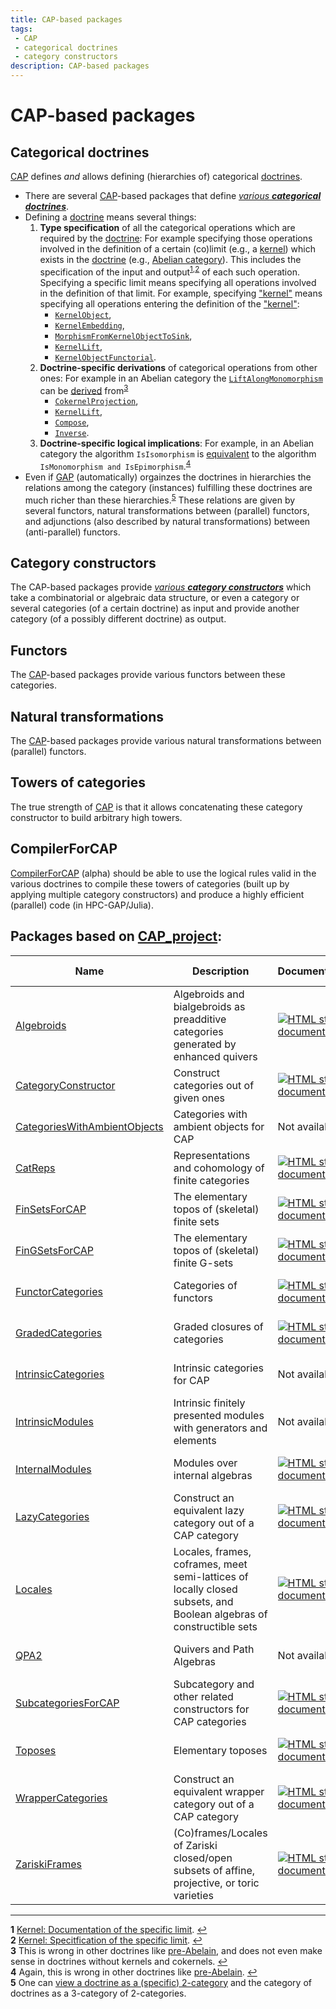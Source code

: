 ```yaml
---
title: CAP-based packages
tags:
 - CAP
 - categorical doctrines
 - category constructors
description: CAP-based packages
---
```


# CAP-based packages

## Categorical doctrines

[CAP][CAP] defines *and* allows defining (hierarchies of) categorical [doctrines][doctrine].
   * There are several [CAP][CAP]-based packages that define [*various* ***categorical doctrines***](doctrines).
   * Defining a [doctrine][doctrine] means several things:
       1. **Type specification** of all the categorical operations which are required by the [doctrine][doctrine]: For example specifying those operations involved in the definition of a certain (co)limit (e.g., a [kernel](https://ncatlab.org/nlab/show/kernel)) which exists in the [doctrine][doctrine] (e.g., [Abelian category](https://ncatlab.org/nlab/show/abelian+category)). This includes the specification of the input and output<sup id="a1">[1](#f1),</sup><sup id="a2">[2](#f2)</sup> of each such operation. Specifying a specific limit means specifying all operations involved in the definition of that limit. For example, specifying ["kernel"](https://homalg-project.github.io/CAP_project/CAP/doc/chap6_mj.html#X7DCD99628504B810) means specifying all operations entering the definition of the ["kernel"](https://homalg-project.github.io/CAP_project/CAP/doc/chap6_mj.html#X7DCD99628504B810):
           - [`KernelObject`](https://homalg-project.github.io/CAP_project/CAP/doc/chap6_mj.html#X82EAD3357C9FE4C8),
           - [`KernelEmbedding`](https://homalg-project.github.io/CAP_project/CAP/doc/chap6_mj.html#X8430666980D732FB),
           - [`MorphismFromKernelObjectToSink`](https://homalg-project.github.io/CAP_project/CAP/doc/chap6_mj.html#X7B5D9DFB86DFF424),
           - [`KernelLift`](https://homalg-project.github.io/CAP_project/CAP/doc/chap6_mj.html#X851623317C59DDE5),
           - [`KernelObjectFunctorial`](https://homalg-project.github.io/CAP_project/CAP/doc/chap6_mj.html#X78D5B94A7EF4D4F0).
       2. **Doctrine-specific derivations**  of categorical operations from other ones: For example in an Abelian category the [`LiftAlongMonomorphism`](https://homalg-project.github.io/CAP_project/CAP/doc/chap3_mj.html#X83CDF65582CD9921) can be [derived](https://github.com/homalg-project/CAP_project/blob/85d19bd33e1e3d8971d79f13cf814a5210de3392/CAP/gap/DerivedMethods.gi#L1641) from<sup id="a3">[3](#f3)</sup>
           + [`CokernelProjection`](https://homalg-project.github.io/CAP_project/CAP/doc/chap6_mj.html#X78948D7A7B52AB31),
           + [`KernelLift`](https://homalg-project.github.io/CAP_project/CAP/doc/chap6_mj.html#X851623317C59DDE5),
           + [`Compose`](https://homalg-project.github.io/CAP_project/CAP/doc/chap3_mj.html#X8244F7A0868BE27D),
           + [`Inverse`](https://homalg-project.github.io/CAP_project/CAP/doc/chap3_mj.html#X864F84C47DC1A620).
       3. **Doctrine-specific logical implications**: For example, in an Abelian category the algorithm `IsIsomorphism` is [equivalent](https://github.com/homalg-project/CAP_project/blob/85d19bd33e1e3d8971d79f13cf814a5210de3392/CAP/LogicForCategories/PredicateImplicationsForAbelianCategories.tex#L1) to the algorithm `IsMonomorphism and IsEpimorphism`.<sup id="a4">[4](#f4)</sup>
   * Even if [GAP][GAP] (automatically) orgainzes the doctrines in hierarchies the relations among the category (instances) fulfilling these doctrines are much richer than these hierarchies.<sup id="a5">[5](#f5)</sup> These relations are given by several functors, natural transformations between (parallel) functors, and adjunctions (also described by natural transformations) between (anti-parallel) functors.

## Category constructors

The CAP-based packages provide [*various* ***category constructors***](constructors) which take a combinatorial or algebraic data structure, or even a category or several categories (of a certain doctrine) as input and provide another category (of a possibly different doctrine) as output.

## Functors

The [CAP][CAP]-based packages provide various functors between these categories.

## Natural transformations

The [CAP][CAP]-based packages provide various natural transformations between (parallel) functors.

## Towers of categories

The true strength of [CAP][CAP] is that it allows concatenating these category constructor to build arbitrary high towers.

## CompilerForCAP

[CompilerForCAP](https://github.com/homalg-project/CAP_project/tree/master/CompilerForCAP) (alpha) should be able to use the logical rules valid in the various doctrines to compile these towers of categories (built up by applying multiple category constructors) and produce a highly efficient (parallel) code (in HPC-GAP/Julia).

<!-- BEGIN CAP_project USED_BY -->
## Packages based on [CAP_project](https://github.com/homalg-project/CAP_project):

| Name | Description | Documentation | Build Status | Code Coverage | Status |
| ---- | ----------- | ------------- | ------------ | ------------- | ------ |
| [Algebroids](https://github.com/homalg-project/Algebroids) | Algebroids and bialgebroids as preadditive categories generated by enhanced quivers | [![HTML stable documentation](https://img.shields.io/badge/HTML-stable-blue.svg)](https://homalg-project.github.io/CAP_project/Algebroids/doc/chap0_mj.html) | [![Build Status](https://github.com/homalg-project/Algebroids/workflows/Tests/badge.svg?branch=master)](https://github.com/homalg-project/Algebroids/actions?query=workflow%3ATests) | [![Code Coverage](https://codecov.io/gh/homalg-project/Algebroids/branch/master/graph/badge.svg)](https://codecov.io/gh/homalg-project/Algebroids) | dev |
| [CategoryConstructor](https://github.com/homalg-project/CategoryConstructor) | Construct categories out of given ones | [![HTML stable documentation](https://img.shields.io/badge/HTML-stable-blue.svg)](https://homalg-project.github.io/CAP_project/CategoryConstructor/doc/chap0_mj.html) | [![Build Status](https://github.com/homalg-project/CategoryConstructor/workflows/Tests/badge.svg?branch=master)](https://github.com/homalg-project/CategoryConstructor/actions?query=workflow%3ATests) | [![Code Coverage](https://codecov.io/gh/homalg-project/CategoryConstructor/branch/master/graph/badge.svg)](https://codecov.io/gh/homalg-project/CategoryConstructor) | dev |
| [CategoriesWithAmbientObjects](https://github.com/homalg-project/CategoriesWithAmbientObjects) | Categories with ambient objects for CAP | Not available | [![Build Status](https://github.com/homalg-project/CategoriesWithAmbientObjects/workflows/Tests/badge.svg?branch=master)](https://github.com/homalg-project/CategoriesWithAmbientObjects/actions?query=workflow%3ATests) | [![Code Coverage](https://codecov.io/gh/homalg-project/CategoriesWithAmbientObjects/branch/master/graph/badge.svg)](https://codecov.io/gh/homalg-project/CategoriesWithAmbientObjects) | dev |
| [CatReps](https://github.com/homalg-project/CatReps) | Representations and cohomology of finite categories | [![HTML stable documentation](https://img.shields.io/badge/HTML-stable-blue.svg)](https://homalg-project.github.io/CAP_project/CatReps/doc/chap0_mj.html) | [![Build Status](https://github.com/homalg-project/CatReps/workflows/Tests/badge.svg?branch=master)](https://github.com/homalg-project/CatReps/actions?query=workflow%3ATests) | [![Code Coverage](https://codecov.io/gh/homalg-project/CatReps/branch/master/graph/badge.svg)](https://codecov.io/gh/homalg-project/CatReps) | dev |
| [FinSetsForCAP](https://github.com/homalg-project/FinSetsForCAP) | The elementary topos of (skeletal) finite sets | [![HTML stable documentation](https://img.shields.io/badge/HTML-stable-blue.svg)](https://homalg-project.github.io/CAP_project/FinSetsForCAP/doc/chap0_mj.html) | [![Build Status](https://github.com/homalg-project/FinSetsForCAP/workflows/Tests/badge.svg?branch=master)](https://github.com/homalg-project/FinSetsForCAP/actions?query=workflow%3ATests) | [![Code Coverage](https://codecov.io/gh/homalg-project/FinSetsForCAP/branch/master/graph/badge.svg)](https://codecov.io/gh/homalg-project/FinSetsForCAP) | dev |
| [FinGSetsForCAP](https://github.com/homalg-project/FinGSetsForCAP) | The elementary topos of (skeletal) finite G-sets | [![HTML stable documentation](https://img.shields.io/badge/HTML-stable-blue.svg)](https://homalg-project.github.io/CAP_project/FinGSetsForCAP/doc/chap0_mj.html) | [![Build Status](https://github.com/homalg-project/FinGSetsForCAP/workflows/Tests/badge.svg?branch=master)](https://github.com/homalg-project/FinGSetsForCAP/actions?query=workflow%3ATests) | [![Code Coverage](https://codecov.io/gh/homalg-project/FinGSetsForCAP/branch/master/graph/badge.svg)](https://codecov.io/gh/homalg-project/FinGSetsForCAP) | dev |
| [FunctorCategories](https://github.com/homalg-project/FunctorCategories) | Categories of functors | [![HTML stable documentation](https://img.shields.io/badge/HTML-stable-blue.svg)](https://homalg-project.github.io/CAP_project/FunctorCategories/doc/chap0_mj.html) | [![Build Status](https://github.com/homalg-project/FunctorCategories/workflows/Tests/badge.svg?branch=master)](https://github.com/homalg-project/FunctorCategories/actions?query=workflow%3ATests) | [![Code Coverage](https://codecov.io/gh/homalg-project/FunctorCategories/branch/master/graph/badge.svg)](https://codecov.io/gh/homalg-project/FunctorCategories) | dev |
| [GradedCategories](https://github.com/homalg-project/GradedCategories) | Graded closures of categories | [![HTML stable documentation](https://img.shields.io/badge/HTML-stable-blue.svg)](https://homalg-project.github.io/CAP_project/GradedCategories/doc/chap0_mj.html) | [![Build Status](https://github.com/homalg-project/GradedCategories/workflows/Tests/badge.svg?branch=master)](https://github.com/homalg-project/GradedCategories/actions?query=workflow%3ATests) | [![Code Coverage](https://codecov.io/gh/homalg-project/GradedCategories/branch/master/graph/badge.svg)](https://codecov.io/gh/homalg-project/GradedCategories) | dev |
| [IntrinsicCategories](https://github.com/homalg-project/IntrinsicCategories) | Intrinsic categories for CAP | Not available | [![Build Status](https://github.com/homalg-project/IntrinsicCategories/workflows/Tests/badge.svg?branch=master)](https://github.com/homalg-project/IntrinsicCategories/actions?query=workflow%3ATests) | [![Code Coverage](https://codecov.io/gh/homalg-project/IntrinsicCategories/branch/master/graph/badge.svg)](https://codecov.io/gh/homalg-project/IntrinsicCategories) | dev |
| [IntrinsicModules](https://github.com/homalg-project/IntrinsicModules) | Intrinsic finitely presented modules with generators and elements | Not available | [![Build Status](https://github.com/homalg-project/IntrinsicModules/workflows/Tests/badge.svg?branch=master)](https://github.com/homalg-project/IntrinsicModules/actions?query=workflow%3ATests) | [![Code Coverage](https://codecov.io/gh/homalg-project/IntrinsicModules/branch/master/graph/badge.svg)](https://codecov.io/gh/homalg-project/IntrinsicModules) | dev |
| [InternalModules](https://github.com/homalg-project/InternalModules) | Modules over internal algebras | [![HTML stable documentation](https://img.shields.io/badge/HTML-stable-blue.svg)](https://homalg-project.github.io/CAP_project/InternalModules/doc/chap0_mj.html) | [![Build Status](https://github.com/homalg-project/InternalModules/workflows/Tests/badge.svg?branch=master)](https://github.com/homalg-project/InternalModules/actions?query=workflow%3ATests) | [![Code Coverage](https://codecov.io/gh/homalg-project/InternalModules/branch/master/graph/badge.svg)](https://codecov.io/gh/homalg-project/InternalModules) | dev |
| [LazyCategories](https://github.com/homalg-project/LazyCategories) | Construct an equivalent lazy category out of a CAP category | [![HTML stable documentation](https://img.shields.io/badge/HTML-stable-blue.svg)](https://homalg-project.github.io/CAP_project/LazyCategories/doc/chap0_mj.html) | [![Build Status](https://github.com/homalg-project/LazyCategories/workflows/Tests/badge.svg?branch=master)](https://github.com/homalg-project/LazyCategories/actions?query=workflow%3ATests) | [![Code Coverage](https://codecov.io/gh/homalg-project/LazyCategories/branch/master/graph/badge.svg)](https://codecov.io/gh/homalg-project/LazyCategories) | dev |
| [Locales](https://github.com/homalg-project/Locales) | Locales, frames, coframes, meet semi-lattices of locally closed subsets, and Boolean algebras of constructible sets | [![HTML stable documentation](https://img.shields.io/badge/HTML-stable-blue.svg)](https://homalg-project.github.io/CAP_project/Locales/doc/chap0_mj.html) | [![Build Status](https://github.com/homalg-project/Locales/workflows/Tests/badge.svg?branch=master)](https://github.com/homalg-project/Locales/actions?query=workflow%3ATests) | [![Code Coverage](https://codecov.io/gh/homalg-project/Locales/branch/master/graph/badge.svg)](https://codecov.io/gh/homalg-project/Locales) | dev |
| [QPA2](https://github.com/homalg-project/QPA2) | Quivers and Path Algebras | Not available | [![Build Status](https://github.com/homalg-project/QPA2/workflows/Tests/badge.svg?branch=master)](https://github.com/homalg-project/QPA2/actions?query=workflow%3ATests) | [![Code Coverage](https://codecov.io/gh/homalg-project/QPA2/branch/master/graph/badge.svg)](https://codecov.io/gh/homalg-project/QPA2) | dev |
| [SubcategoriesForCAP](https://github.com/homalg-project/SubcategoriesForCAP) | Subcategory and other related constructors for CAP categories | [![HTML stable documentation](https://img.shields.io/badge/HTML-stable-blue.svg)](https://homalg-project.github.io/CAP_project/SubcategoriesForCAP/doc/chap0_mj.html) | [![Build Status](https://github.com/homalg-project/SubcategoriesForCAP/workflows/Tests/badge.svg?branch=master)](https://github.com/homalg-project/SubcategoriesForCAP/actions?query=workflow%3ATests) | [![Code Coverage](https://codecov.io/gh/homalg-project/SubcategoriesForCAP/branch/master/graph/badge.svg)](https://codecov.io/gh/homalg-project/SubcategoriesForCAP) | dev |
| [Toposes](https://github.com/homalg-project/Toposes) | Elementary toposes | [![HTML stable documentation](https://img.shields.io/badge/HTML-stable-blue.svg)](https://homalg-project.github.io/CAP_project/Toposes/doc/chap0_mj.html) | [![Build Status](https://github.com/homalg-project/Toposes/workflows/Tests/badge.svg?branch=master)](https://github.com/homalg-project/Toposes/actions?query=workflow%3ATests) | [![Code Coverage](https://codecov.io/gh/homalg-project/Toposes/branch/master/graph/badge.svg)](https://codecov.io/gh/homalg-project/Toposes) | dev |
| [WrapperCategories](https://github.com/homalg-project/WrapperCategories) | Construct an equivalent wrapper category out of a CAP category | [![HTML stable documentation](https://img.shields.io/badge/HTML-stable-blue.svg)](https://homalg-project.github.io/CAP_project/WrapperCategories/doc/chap0_mj.html) | [![Build Status](https://github.com/homalg-project/WrapperCategories/workflows/Tests/badge.svg?branch=master)](https://github.com/homalg-project/WrapperCategories/actions?query=workflow%3ATests) | [![Code Coverage](https://codecov.io/gh/homalg-project/WrapperCategories/branch/master/graph/badge.svg)](https://codecov.io/gh/homalg-project/WrapperCategories) | dev |
| [ZariskiFrames](https://github.com/homalg-project/ZariskiFrames) | (Co)frames/Locales of Zariski closed/open subsets of affine, projective, or toric varieties | [![HTML stable documentation](https://img.shields.io/badge/HTML-stable-blue.svg)](https://homalg-project.github.io/CAP_project/ZariskiFrames/doc/chap0_mj.html) | [![Build Status](https://github.com/homalg-project/ZariskiFrames/workflows/Tests/badge.svg?branch=master)](https://github.com/homalg-project/ZariskiFrames/actions?query=workflow%3ATests) | [![Code Coverage](https://codecov.io/gh/homalg-project/ZariskiFrames/branch/master/graph/badge.svg)](https://codecov.io/gh/homalg-project/ZariskiFrames) | dev |

<!-- END CAP_project USED_BY -->

---

<b id="f1">1</b> [Kernel: Documentation of the specific limit](https://homalg-project.github.io/CAP_project/CAP/doc/chap6_mj.html#X7DCD99628504B810). [↩](#a1)<br>
<b id="f2">2</b> [Kernel: Specitfication of the specific limit](https://github.com/homalg-project/CAP_project/blob/master/CAP/gap/MethodRecord.gi#L265). [↩](#a2)<br>
<b id="f3">3</b> This is wrong in other doctrines like [pre-Abelain](https://ncatlab.org/nlab/show/pre-abelian+category), and does not even make sense in doctrines without kernels and cokernels. [↩](#a3)<br>
<b id="f4">4</b> Again, this is wrong in other doctrines like [pre-Abelain](https://ncatlab.org/nlab/show/pre-abelian+category). [↩](#a4)<br>
<b id="f5">5</b> One can [view a doctrine as a (specific) 2-category](https://ncatlab.org/nlab/show/doctrine#as_2categories) and the category of doctrines as a 3-category of 2-categories.

<!-- BEGIN FOOTER -->

[GAP]: hhttps://www.gap-system.org/

[CAP_project]: https://github.com/homalg-project/CAP_project/

[CAP]: https://github.com/homalg-project/CAP_project/tree/master/CAP/

[MonoidalCategories]: https://github.com/homalg-project/CAP_project/tree/master/MonoidalCategories/

[TriangulatedCategories]: https://github.com/homalg-project/HigherHomologicalAlgebra/tree/master/TriangulatedCategories/

[Toposes]: https://github.com/homalg-project/Toposes/

[Locales]: https://github.com/homalg-project/Locales

[doctrine]: https://ncatlab.org/nlab/show/doctrine/

[thin]: https://ncatlab.org/nlab/show/thin+category/

<!-- END FOOTER -->
